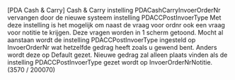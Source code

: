 [PDA Cash & Carry] Cash & Carry instelling PDACashCarryInvoerOrderNr vervangen door de nieuwe systeem instelling PDACCPostInvoerType Met deze instelling is het mogelijk om naast de vraag voor ordnr ook een vraag voor notitie te krijgen. Deze vragen worden in 1 scherm getoond. Mocht al aanstaan wordt de instelling PDACCPostInvoerType ingesteld op InvoerOrderNr wat hetzelfde gedrag heeft zoals u gewend bent. Anders wordt deze op Default gezet. Nieuwe gedrag zal alleen plaats vinden als de instelling PDACCPostInvoerType gezet wordt op InvoerOrderNrNotitie. (3570 / 200070)
